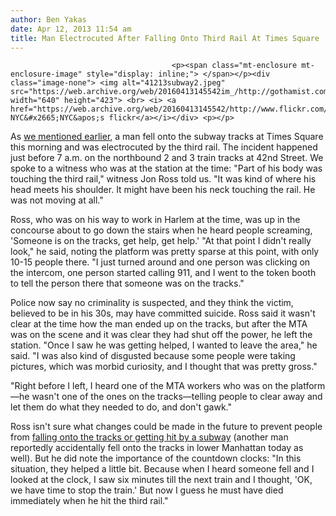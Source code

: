 ```yaml
---
author: Ben Yakas
date: Apr 12, 2013 11:54 am
title: Man Electrocuted After Falling Onto Third Rail At Times Square
---
```


	
										<p><span class="mt-enclosure mt-enclosure-image" style="display: inline;"> </span></p><div class="image-none"> <img alt="41213subway2.jpeg" src="https://web.archive.org/web/20160413145542im_/http://gothamist.com/attachments/byakas/41213subway2.jpeg" width="640" height="423"> <br> <i> <a href="https://web.archive.org/web/20160413145542/http://www.flickr.com/photos/nyclovesnyc/6839125324/"> NYC&#x2665;NYC&apos;s flickr</a></i></div> <p></p>

<p>As <a href="https://web.archive.org/web/20160413145542/http://gothamist.com/2013/04/12/multiple_subway_incidents_snarl_2_3.php">we mentioned earlier</a>, a man fell onto the subway tracks at Times Square this morning and was electrocuted by the third rail. The incident happened just before 7 a.m. on the northbound 2 and 3 train tracks at 42nd Street. We spoke to a witness who was at the station at the time: &quot;Part of his body was touching the third rail,&quot; witness Jon Ross told us. &quot;It was kind of where his head meets his shoulder. It might have been his neck touching the rail. He was not moving at all.&quot;</p>

<p>Ross, who was on his way to work in Harlem at the time, was up in the concourse about to go down the stairs when he heard people screaming, &apos;Someone is on the tracks, get help, get help.&apos; &quot;At that point I didn&apos;t really look,&quot; he said, noting the platform was pretty sparse at this point, with only 10-15 people there. &quot;I just turned around and one person was clicking on the intercom, one person started calling 911, and I went to the token booth to tell the person there that someone was on the tracks.&quot;</p>

<p>Police now say no criminality is suspected, and they think the victim, believed to be in his 30s, may have committed suicide. Ross said it wasn&apos;t clear at the time how the man ended up on the tracks, but after the MTA was on the scene and it was clear they had shut off the power, he left the station. &quot;Once I saw he was getting helped, I wanted to leave the area,&quot; he said. &quot;I was also kind of disgusted because some people were taking pictures, which was morbid curiosity, and I thought that was pretty gross.&quot;</p>

<p>&quot;Right before I left, I heard one of the MTA workers who was on the platform&#x2014;he wasn&apos;t one of the ones on the tracks&#x2014;telling people to clear away and let them do what they needed to do, and don&apos;t gawk.&quot;</p>

<p>Ross isn&apos;t sure what changes could be made in the future to prevent people from <a href="https://web.archive.org/web/20160413145542/http://gothamist.com/tags/subwayfatalities">falling onto the tracks or getting hit by a subway</a> (another man reportedly accidentally fell onto the tracks in lower Manhattan today as well). But he did note the importance of the countdown clocks: &quot;In this situation, they helped a little bit. Because when I heard someone fell and I looked at the clock, I saw six minutes till the next train and I thought, &apos;OK, we have time to stop the train.&apos; But now I guess he must have died immediately when he hit the third rail.&quot;</p>					
										
									
				